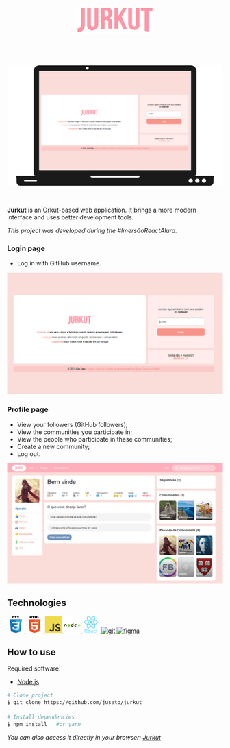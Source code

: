 <h1 align="center">
  <img src="./logo.png" width="180px" />
</h1>
<br>
<br>
<p align="center">
  <img src="./jurkut.png" width="500px">
</p>
<br>

**Jurkut** is an Orkut-based web application. It brings a more modern interface and uses better development tools.

_This project was developed during the #ImersãoReactAlura._

### Login page

- Log in with GitHub username.

<p align="center">
  <img src="./login-page.png" width="800px">
</p>

### Profile page

- View your followers (GitHub followers);
- View the communities you participate in;
- View the people who participate in these communities;
- Create a new community;
- Log out.

<p align="center">
  <img src="./profile-page.png" width="800px">
</p>

## Technologies
<p align="left"> <a href="https://www.w3schools.com/css/" target="_blank"> <img src="https://raw.githubusercontent.com/devicons/devicon/master/icons/css3/css3-original-wordmark.svg" alt="css3" width="40" height="40"/> </a> <a href="https://www.w3.org/html/" target="_blank"> <img src="https://raw.githubusercontent.com/devicons/devicon/master/icons/html5/html5-original-wordmark.svg" alt="html5" width="40" height="40"/> </a> <a href="https://developer.mozilla.org/en-US/docs/Web/JavaScript" target="_blank"> <img src="https://raw.githubusercontent.com/devicons/devicon/master/icons/javascript/javascript-original.svg" alt="javascript" width="40" height="40"/> </a> <a href="https://nodejs.org" target="_blank"> <img src="https://raw.githubusercontent.com/devicons/devicon/master/icons/nodejs/nodejs-original-wordmark.svg" alt="nodejs" width="40" height="40"/> </a> <a href="https://reactjs.org/" target="_blank"> <img src="https://raw.githubusercontent.com/devicons/devicon/master/icons/react/react-original-wordmark.svg" alt="react" width="40" height="40"/> </a> <a href="https://git-scm.com/" target="_blank"> <img src="https://www.vectorlogo.zone/logos/git-scm/git-scm-icon.svg" alt="git" width="40" height="40"/> </a> <a href="https://www.figma.com/" target="_blank"> <img src="https://www.vectorlogo.zone/logos/figma/figma-icon.svg" alt="figma" width="40" height="40"/> </a> </p>

## How to use
Required software:
- [Node.js](https://nodejs.org/)

```bash
# Clone project
$ git clone https://github.com/jusato/jurkut

# Install dependencies
$ npm install   #or yarn
```
_You can also access it directly in your browser: [Jurkut](https://jurkut.vercel.app/login)_

